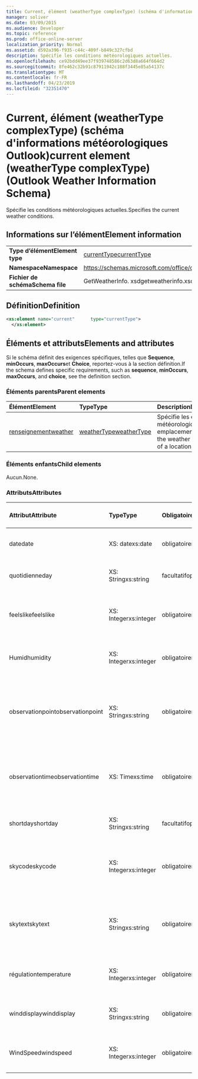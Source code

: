 ```yaml
---
title: Current, élément (weatherType complexType) (schéma d'informations météorologiques Outlook)
manager: soliver
ms.date: 03/09/2015
ms.audience: Developer
ms.topic: reference
ms.prod: office-online-server
localization_priority: Normal
ms.assetid: d592a396-f935-c44c-409f-b849c327cfbd
description: Spécifie les conditions météorologiques actuelles.
ms.openlocfilehash: ce92bdd49ee37f939748586c2d63d8a664f664d2
ms.sourcegitcommit: 8fe462c32b91c87911942c188f3445e85a54137c
ms.translationtype: MT
ms.contentlocale: fr-FR
ms.lasthandoff: 04/23/2019
ms.locfileid: "32351470"
---
```

# <a name="current-element-weathertype-complextype-outlook-weather-information-schema"></a><span data-ttu-id="b8fa6-103">Current, élément (weatherType complexType) (schéma d'informations météorologiques Outlook)</span><span class="sxs-lookup"><span data-stu-id="b8fa6-103">current element (weatherType complexType) (Outlook Weather Information Schema)</span></span>

<span data-ttu-id="b8fa6-104">Spécifie les conditions météorologiques actuelles.</span><span class="sxs-lookup"><span data-stu-id="b8fa6-104">Specifies the current weather conditions.</span></span>
  
## <a name="element-information"></a><span data-ttu-id="b8fa6-105">Informations sur l’élément</span><span class="sxs-lookup"><span data-stu-id="b8fa6-105">Element information</span></span>

|||
|:-----|:-----|
|<span data-ttu-id="b8fa6-106">**Type d’élément**</span><span class="sxs-lookup"><span data-stu-id="b8fa6-106">**Element type**</span></span> <br/> |[<span data-ttu-id="b8fa6-107">currentType</span><span class="sxs-lookup"><span data-stu-id="b8fa6-107">currentType</span></span>](currenttype-complextype-outlook-weather-information-schema.md) <br/> |
|<span data-ttu-id="b8fa6-108">**Namespace**</span><span class="sxs-lookup"><span data-stu-id="b8fa6-108">**Namespace**</span></span> <br/> |https://schemas.microsoft.com/office/outlook/15/getweatherinfo.xsd  <br/> |
|<span data-ttu-id="b8fa6-109">**Fichier de schéma**</span><span class="sxs-lookup"><span data-stu-id="b8fa6-109">**Schema file**</span></span> <br/> |<span data-ttu-id="b8fa6-110">GetWeatherInfo. xsd</span><span class="sxs-lookup"><span data-stu-id="b8fa6-110">getweatherinfo.xsd</span></span>  <br/> |
   
## <a name="definition"></a><span data-ttu-id="b8fa6-111">Définition</span><span class="sxs-lookup"><span data-stu-id="b8fa6-111">Definition</span></span>

```XML
<xs:element name="current"      type="currentType">
  </xs:element>  

```

## <a name="elements-and-attributes"></a><span data-ttu-id="b8fa6-112">Éléments et attributs</span><span class="sxs-lookup"><span data-stu-id="b8fa6-112">Elements and attributes</span></span>

<span data-ttu-id="b8fa6-113">Si le schéma définit des exigences spécifiques, telles que **Sequence**, **minOccurs**, **maxOccurs**et **Choice**, reportez-vous à la section définition.</span><span class="sxs-lookup"><span data-stu-id="b8fa6-113">If the schema defines specific requirements, such as **sequence**, **minOccurs**, **maxOccurs**, and **choice**, see the definition section.</span></span> 
  
### <a name="parent-elements"></a><span data-ttu-id="b8fa6-114">Éléments parents</span><span class="sxs-lookup"><span data-stu-id="b8fa6-114">Parent elements</span></span>

|<span data-ttu-id="b8fa6-115">**Élément**</span><span class="sxs-lookup"><span data-stu-id="b8fa6-115">**Element**</span></span>|<span data-ttu-id="b8fa6-116">**Type**</span><span class="sxs-lookup"><span data-stu-id="b8fa6-116">**Type**</span></span>|<span data-ttu-id="b8fa6-117">**Description**</span><span class="sxs-lookup"><span data-stu-id="b8fa6-117">**Description**</span></span>|
|:-----|:-----|:-----|
|[<span data-ttu-id="b8fa6-118">renseignement</span><span class="sxs-lookup"><span data-stu-id="b8fa6-118">weather</span></span>](weather-element-weatherdata-elementoutlook-weather-information-schema.md) <br/> |[<span data-ttu-id="b8fa6-119">weatherType</span><span class="sxs-lookup"><span data-stu-id="b8fa6-119">weatherType</span></span>](weathertype-complextype-outlook-weather-information-schema.md) <br/> |<span data-ttu-id="b8fa6-120">Spécifie les conditions météorologiques d'un emplacement.</span><span class="sxs-lookup"><span data-stu-id="b8fa6-120">Specifies the weather conditions of a location.</span></span>  <br/> |
   
### <a name="child-elements"></a><span data-ttu-id="b8fa6-121">Éléments enfants</span><span class="sxs-lookup"><span data-stu-id="b8fa6-121">Child elements</span></span>

<span data-ttu-id="b8fa6-122">Aucun.</span><span class="sxs-lookup"><span data-stu-id="b8fa6-122">None.</span></span>
  
### <a name="attributes"></a><span data-ttu-id="b8fa6-123">Attributs</span><span class="sxs-lookup"><span data-stu-id="b8fa6-123">Attributes</span></span>

|<span data-ttu-id="b8fa6-124">**Attribut**</span><span class="sxs-lookup"><span data-stu-id="b8fa6-124">**Attribute**</span></span>|<span data-ttu-id="b8fa6-125">**Type**</span><span class="sxs-lookup"><span data-stu-id="b8fa6-125">**Type**</span></span>|<span data-ttu-id="b8fa6-126">**Obligatoire**</span><span class="sxs-lookup"><span data-stu-id="b8fa6-126">**Required**</span></span>|<span data-ttu-id="b8fa6-127">**Description**</span><span class="sxs-lookup"><span data-stu-id="b8fa6-127">**Description**</span></span>|<span data-ttu-id="b8fa6-128">**Valeurs possibles**</span><span class="sxs-lookup"><span data-stu-id="b8fa6-128">**Possible values**</span></span>|
|:-----|:-----|:-----|:-----|:-----|
|<span data-ttu-id="b8fa6-129">date</span><span class="sxs-lookup"><span data-stu-id="b8fa6-129">date</span></span>  <br/> |<span data-ttu-id="b8fa6-130">XS: date</span><span class="sxs-lookup"><span data-stu-id="b8fa6-130">xs:date</span></span>  <br/> |<span data-ttu-id="b8fa6-131">obligatoire</span><span class="sxs-lookup"><span data-stu-id="b8fa6-131">required</span></span>  <br/> |<span data-ttu-id="b8fa6-132">Indique la date du jour.</span><span class="sxs-lookup"><span data-stu-id="b8fa6-132">Specifies today's date.</span></span>  <br/> |<span data-ttu-id="b8fa6-133">Une valeur de type xs: date</span><span class="sxs-lookup"><span data-stu-id="b8fa6-133">A value of the type xs:date</span></span>  <br/> |
|<span data-ttu-id="b8fa6-134">quotidienne</span><span class="sxs-lookup"><span data-stu-id="b8fa6-134">day</span></span>  <br/> |<span data-ttu-id="b8fa6-135">XS: String</span><span class="sxs-lookup"><span data-stu-id="b8fa6-135">xs:string</span></span>  <br/> |<span data-ttu-id="b8fa6-136">facultatif</span><span class="sxs-lookup"><span data-stu-id="b8fa6-136">optional</span></span>  <br/> |<span data-ttu-id="b8fa6-137">Spécifie un jour pour la prévision.</span><span class="sxs-lookup"><span data-stu-id="b8fa6-137">Specifies a day for the forecast.</span></span>  <br/> |<span data-ttu-id="b8fa6-138">Une valeur du type xs: String</span><span class="sxs-lookup"><span data-stu-id="b8fa6-138">A value of the type xs:string</span></span>  <br/> |
|<span data-ttu-id="b8fa6-139">feelslike</span><span class="sxs-lookup"><span data-stu-id="b8fa6-139">feelslike</span></span>  <br/> |<span data-ttu-id="b8fa6-140">XS: Integer</span><span class="sxs-lookup"><span data-stu-id="b8fa6-140">xs:integer</span></span>  <br/> |<span data-ttu-id="b8fa6-141">obligatoire</span><span class="sxs-lookup"><span data-stu-id="b8fa6-141">required</span></span>  <br/> |<span data-ttu-id="b8fa6-142">Indique la température de la météo actuelle.</span><span class="sxs-lookup"><span data-stu-id="b8fa6-142">Specifies the temperature of how the current weather feels like.</span></span>  <br/> |<span data-ttu-id="b8fa6-143">Valeur de type xs: Integer</span><span class="sxs-lookup"><span data-stu-id="b8fa6-143">A value of the type xs:integer</span></span>  <br/> |
|<span data-ttu-id="b8fa6-144">Humid</span><span class="sxs-lookup"><span data-stu-id="b8fa6-144">humidity</span></span>  <br/> |<span data-ttu-id="b8fa6-145">XS: Integer</span><span class="sxs-lookup"><span data-stu-id="b8fa6-145">xs:integer</span></span>  <br/> |<span data-ttu-id="b8fa6-146">obligatoire</span><span class="sxs-lookup"><span data-stu-id="b8fa6-146">required</span></span>  <br/> |<span data-ttu-id="b8fa6-147">Indique la valeur d'humidité numérique actuelle.</span><span class="sxs-lookup"><span data-stu-id="b8fa6-147">Specifies the current numerical humidity value.</span></span>  <br/> |<span data-ttu-id="b8fa6-148">Valeur de type xs: Integer</span><span class="sxs-lookup"><span data-stu-id="b8fa6-148">A value of the type xs:integer</span></span>  <br/> |
|<span data-ttu-id="b8fa6-149">observationpoint</span><span class="sxs-lookup"><span data-stu-id="b8fa6-149">observationpoint</span></span>  <br/> |<span data-ttu-id="b8fa6-150">XS: String</span><span class="sxs-lookup"><span data-stu-id="b8fa6-150">xs:string</span></span>  <br/> |<span data-ttu-id="b8fa6-151">obligatoire</span><span class="sxs-lookup"><span data-stu-id="b8fa6-151">required</span></span>  <br/> |<span data-ttu-id="b8fa6-152">Spécifie l'emplacement à partir duquel les informations météorologiques actuelles sont observées.</span><span class="sxs-lookup"><span data-stu-id="b8fa6-152">Specifies where the current weather information is observed from.</span></span>  <br/> |<span data-ttu-id="b8fa6-153">Une valeur du type xs: String</span><span class="sxs-lookup"><span data-stu-id="b8fa6-153">A value of the type xs:string</span></span>  <br/> |
|<span data-ttu-id="b8fa6-154">observationtime</span><span class="sxs-lookup"><span data-stu-id="b8fa6-154">observationtime</span></span>  <br/> |<span data-ttu-id="b8fa6-155">XS: Time</span><span class="sxs-lookup"><span data-stu-id="b8fa6-155">xs:time</span></span>  <br/> |<span data-ttu-id="b8fa6-156">obligatoire</span><span class="sxs-lookup"><span data-stu-id="b8fa6-156">required</span></span>  <br/> |<span data-ttu-id="b8fa6-157">Indique quand les informations météorologiques actuelles sont observées à.</span><span class="sxs-lookup"><span data-stu-id="b8fa6-157">Specifies when the current weather information is observed at.</span></span>  <br/> |<span data-ttu-id="b8fa6-158">Une valeur du type xs: Time</span><span class="sxs-lookup"><span data-stu-id="b8fa6-158">A value of the type xs:time</span></span>  <br/> |
|<span data-ttu-id="b8fa6-159">shortday</span><span class="sxs-lookup"><span data-stu-id="b8fa6-159">shortday</span></span>  <br/> |<span data-ttu-id="b8fa6-160">XS: String</span><span class="sxs-lookup"><span data-stu-id="b8fa6-160">xs:string</span></span>  <br/> |<span data-ttu-id="b8fa6-161">facultatif</span><span class="sxs-lookup"><span data-stu-id="b8fa6-161">optional</span></span>  <br/> |<span data-ttu-id="b8fa6-162">Spécifie un jour sous forme abrégée.</span><span class="sxs-lookup"><span data-stu-id="b8fa6-162">Specifies a day in abbreviated form.</span></span>  <br/> |<span data-ttu-id="b8fa6-163">Une valeur du type xs: String</span><span class="sxs-lookup"><span data-stu-id="b8fa6-163">A value of the type xs:string</span></span>  <br/> |
|<span data-ttu-id="b8fa6-164">skycode</span><span class="sxs-lookup"><span data-stu-id="b8fa6-164">skycode</span></span>  <br/> |<span data-ttu-id="b8fa6-165">XS: Integer</span><span class="sxs-lookup"><span data-stu-id="b8fa6-165">xs:integer</span></span>  <br/> |<span data-ttu-id="b8fa6-166">obligatoire</span><span class="sxs-lookup"><span data-stu-id="b8fa6-166">required</span></span>  <br/> |<span data-ttu-id="b8fa6-167">Spécifie un code entier pour les conditions météorologiques actuelles.</span><span class="sxs-lookup"><span data-stu-id="b8fa6-167">Specifies an integer code for the current weather conditions.</span></span>  <br/> |<span data-ttu-id="b8fa6-168">Valeur de type xs: Integer</span><span class="sxs-lookup"><span data-stu-id="b8fa6-168">A value of the type xs:integer</span></span>  <br/> |
|<span data-ttu-id="b8fa6-169">skytext</span><span class="sxs-lookup"><span data-stu-id="b8fa6-169">skytext</span></span>  <br/> |<span data-ttu-id="b8fa6-170">XS: String</span><span class="sxs-lookup"><span data-stu-id="b8fa6-170">xs:string</span></span>  <br/> |<span data-ttu-id="b8fa6-171">obligatoire</span><span class="sxs-lookup"><span data-stu-id="b8fa6-171">required</span></span>  <br/> |<span data-ttu-id="b8fa6-172">Spécifie un à deux mots qui décrivent les conditions météorologiques actuelles.</span><span class="sxs-lookup"><span data-stu-id="b8fa6-172">Specifies one to two words describing current weather conditions.</span></span>  <br/> |<span data-ttu-id="b8fa6-173">Une valeur du type xs: String</span><span class="sxs-lookup"><span data-stu-id="b8fa6-173">A value of the type xs:string</span></span>  <br/> |
|<span data-ttu-id="b8fa6-174">régulation</span><span class="sxs-lookup"><span data-stu-id="b8fa6-174">temperature</span></span>  <br/> |<span data-ttu-id="b8fa6-175">XS: Integer</span><span class="sxs-lookup"><span data-stu-id="b8fa6-175">xs:integer</span></span>  <br/> |<span data-ttu-id="b8fa6-176">obligatoire</span><span class="sxs-lookup"><span data-stu-id="b8fa6-176">required</span></span>  <br/> |<span data-ttu-id="b8fa6-177">Indique la température actuelle de l'emplacement.</span><span class="sxs-lookup"><span data-stu-id="b8fa6-177">Specifies the current temperature of the location.</span></span>  <br/> |<span data-ttu-id="b8fa6-178">Valeur de type xs: Integer</span><span class="sxs-lookup"><span data-stu-id="b8fa6-178">A value of the type xs:integer</span></span>  <br/> |
|<span data-ttu-id="b8fa6-179">winddisplay</span><span class="sxs-lookup"><span data-stu-id="b8fa6-179">winddisplay</span></span>  <br/> |<span data-ttu-id="b8fa6-180">XS: String</span><span class="sxs-lookup"><span data-stu-id="b8fa6-180">xs:string</span></span>  <br/> |<span data-ttu-id="b8fa6-181">obligatoire</span><span class="sxs-lookup"><span data-stu-id="b8fa6-181">required</span></span>  <br/> |<span data-ttu-id="b8fa6-182">Chaîne qui décrit les conditions de vent actuelles.</span><span class="sxs-lookup"><span data-stu-id="b8fa6-182">A string that describes the current wind conditions.</span></span>  <br/> |<span data-ttu-id="b8fa6-183">Une valeur du type xs: String</span><span class="sxs-lookup"><span data-stu-id="b8fa6-183">A value of the type xs:string</span></span>  <br/> |
|<span data-ttu-id="b8fa6-184">WindSpeed</span><span class="sxs-lookup"><span data-stu-id="b8fa6-184">windspeed</span></span>  <br/> |<span data-ttu-id="b8fa6-185">XS: Integer</span><span class="sxs-lookup"><span data-stu-id="b8fa6-185">xs:integer</span></span>  <br/> |<span data-ttu-id="b8fa6-186">obligatoire</span><span class="sxs-lookup"><span data-stu-id="b8fa6-186">required</span></span>  <br/> |<span data-ttu-id="b8fa6-187">Spécifie la valeur numérique de la vitesse du vent.</span><span class="sxs-lookup"><span data-stu-id="b8fa6-187">Specifies the current numerical wind speed value.</span></span>  <br/> |<span data-ttu-id="b8fa6-188">Valeur de type xs: Integer</span><span class="sxs-lookup"><span data-stu-id="b8fa6-188">A value of the type xs:integer</span></span>  <br/> |
   

